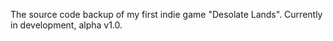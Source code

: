 The source code backup of my first indie game "Desolate Lands". Currently in development, alpha v1.0.
